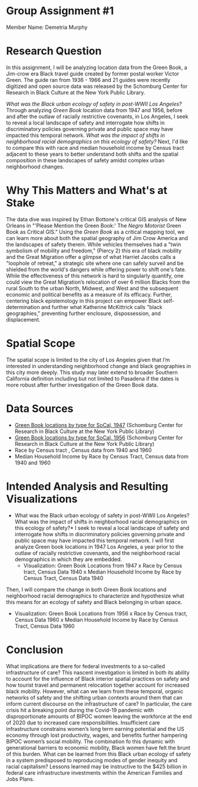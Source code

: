 # <hl> Group Assignment #1
  Member Name: Demetria Murphy
# <hl> Research Question
  In this assignment, I will be analyzing location data from the Green Book, a Jim-crow era Black travel guide created by former postal worker Victor Green.  The guide ran from 1936 - 1966 and 21 guides were recently digitized and open source data was released by the Schomburg Center for Research in Black Culture at the New York Public Library. 

*What was the Black urban ecology of safety in post-WWII Los Angeles?* Through analyzing *Green Book* location data from 1947 and 1956,  before and after the outlaw of racially restrictive covenants, in Los Angeles, I seek to reveal a local landscape of safety and interrogate how shifts in discriminatory policies governing private and public space may have impacted this temporal network. *What was the impact of shifts in neighborhood racial demographics on this ecology of safety?* Next, I'd like to compare this with race and median household income by Census tract adjacent to these years to better understand both shifts and the spatial composition in these landscapes of safety amidst complex urban neighborhood changes.  
 # <hl> Why This Matters and What's at Stake
  The data dive was inspired by Ethan Bottone's critical GIS analysis of New Orleans in "'Please Mention the Green Book:' The *Negro Motorist* Green Book as Critical GIS." Using the *Green Book* as a critical mapping tool, we can learn more about both the spatial geography of Jim Crow America and the landscapes of safety therein. While vehicles themselves had a "twin symbolism of mobility and freedom," (Piercy 2) this era of black mobility and the Great Migration offer a glimpse of what Harriet Jacobs calls a "loophole of retreat," a strategic site where one can safely surveil and be shielded from the world's dangers while offering power to shift one's fate. While the effectiveness of this network is hard to singularly quantify, one could view the Great Migration’s relocation of over 6 million Blacks from the rural South to the urban North, Midwest, and West and the subsequent economic and political benefits as a measure of its efficacy. Further, centering black epistemology in this project can empower Black self-determination and further what Katherine McKittrick calls "black geographies," preventing further enclosure, dispossession, and displacement. 
 # <hl> Spatial Scope
  The spatial scope is limited to the city of Los Angeles given that I’m interested in understanding neighborhood change and black geographies in this city more deeply. This study may later extend to broader Southern California definition including but not limited to Pasadena if the dates is more robust after further investigation of the Green Book data.
  # <hl> Data Sources
  * [Green Book locations by type for SoCal, 1947](https://github.com/NYPL-publicdomain/greenbook-map/tree/master/data) (Schomburg Center for Research in Black Culture at the New York Public Library)
  * [Green Book locations by type for SoCal, 1956](https://github.com/NYPL-publicdomain/greenbook-map/tree/master/data) (Schomburg Center for Research in Black Culture at the New York Public Library)
  * Race by Census tract , Census data from 1940 and 1960
  * Median Household Income by Race by Census Tract, Census data from 1940 and 1960
  # <hl> Intended Analysis and Resulting Visualizations
* What was the Black urban ecology of safety in post-WWII Los Angeles? What was the impact of shifts in neighborhood racial demographics on this ecology of safety?*
I seek to reveal a local landscape of safety and interrogate how shifts in discriminatory policies governing private and public space may have impacted this temporal network. I will first analyze Green book locations in 1947 Los Angeles, a year prior to the outlaw of racially restrictive covenants, and the neighborhood racial demographics in which they are embedded. 
  * Visualization: Green Book Locations from 1947 x Race by Census tract, Census Data 1940 x Median Household Income by Race by Census Tract, Census Data 1940

Then, I will compare the change in both Green Book locations and neighborhood racial demographics to characterize and hypothesize what this means for an ecology of safety and Black belonging in urban space. 
  * Visualization: Green Book Locations from 1956 x Race by Census tract, Census Data 1960 x Median Household Income by Race by Census Tract, Census Data 1960
  # <hl> Conclusion
What implications are there for federal investments to a so-called infrastructure of care? This nascent investigation is limited in both its ability to account for the influence of Black interior spatial practices on safety and how tourist travel and permanent relocation together account for increased black mobility. However, what can we learn from these temporal, organic networks of safety and the shifting urban contexts around them that can inform current discourse on the infrastructure of care? In particular, the care crisis hit a breaking point during the Covid-19 pandemic with disproportionate amounts of BIPOC women leaving the workforce at the end of 2020 due to increased care responsibilities. Insufficient care infrastructure constrains women’s long term earning potential and the US economy through lost productivity, wages, and benefits further hampering BIPOC women’s social mobility. The combination fo this dynamic with generational barriers to economic mobility, Black women have felt the brunt of this burden. What can be learned from this Black urban ecology of safety in a system predisposed to reproducing modes of gender inequity and racial capitalism? Lessons learned may be instructive to the $425 billion in federal care infrastructure investments within the American Families and Jobs Plans. 
